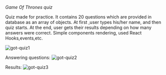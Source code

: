 _Game Of Thrones quiz_

Quiz made for practice.
It contains 20 questions which are provided in database as an array of objects.
At first ,user types his/her name, and then quiz starts. At the end, user gets their results depending on how many answers were correct. Simple components rendering, used React Hooks,events,etc.

![got-quiz1](https://user-images.githubusercontent.com/85742865/133165361-4a54a13f-3735-4ffa-8d90-50e20ceaef29.png)

Answering questions:
![got-quiz2](https://user-images.githubusercontent.com/85742865/133165365-e462a43c-68ed-4fe9-be7d-1cbdc56b6c3a.png)

Results:
![got-quiz3](https://user-images.githubusercontent.com/85742865/133165366-d21f5301-fd43-4353-a696-a172777ca180.png)
